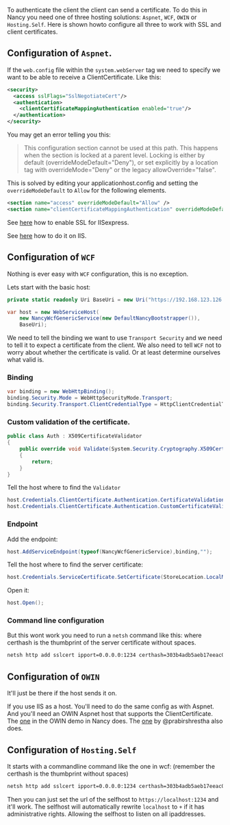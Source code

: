 To authenticate the client the client can send a certificate. To do this in Nancy you need one of three hosting solutions: `Aspnet`, `WCF`, `OWIN` or `Hosting.Self`. Here is shown howto configure all three to work with SSL and client certificates.

## Configuration of `Aspnet`.

If the `web.config` file within the `system.webServer` tag we need to specify we want to be able to receive a ClientCertificate. Like this:

```xml
<security>
  <access sslFlags="SslNegotiateCert"/>
  <authentication>
    <clientCertificateMappingAuthentication enabled="true"/>
  </authentication>
</security>
```

You may get an error telling you this:

> This configuration section cannot be used at this path. This happens when the section is locked at a parent level. Locking is either by default (overrideModeDefault="Deny"), or set explicitly by a location tag with overrideMode="Deny" or the legacy allowOverride="false".

This is solved by editing your applicationhost.config and setting the `overrideModeDefault` to `Allow` for the following elements.

```xml
<section name="access" overrideModeDefault="Allow" />
<section name="clientCertificateMappingAuthentication" overrideModeDefault="Allow" />
```

See [here](http://www.microsoft.com/web/post/securing-web-communications-certificates-ssl-and-https) how to enable SSL for IISexpress.

See [here](http://www.iis.net/learn/manage/configuring-security/how-to-set-up-ssl-on-iis) how to do it on IIS.

## Configuration of `WCF`

Nothing is ever easy with `WCF` configuration, this is no exception. 

Lets start with the basic host:

```csharp
private static readonly Uri BaseUri = new Uri("https://192.168.123.126:1234/Nancy/");

var host = new WebServiceHost(
    new NancyWcfGenericService(new DefaultNancyBootstrapper()),
    BaseUri);
```

We need to tell the binding we want to use `Transport Security` and we need to tell it to expect a certificate from the client. We also need to tell `WCF` not to worry about whether the certificate is valid. Or at least determine ourselves what valid is.

### Binding

```csharp
var binding = new WebHttpBinding();
binding.Security.Mode = WebHttpSecurityMode.Transport;
binding.Security.Transport.ClientCredentialType = HttpClientCredentialType.Certificate;
```

### Custom validation of the certificate.

```csharp
public class Auth : X509CertificateValidator
{
    public override void Validate(System.Security.Cryptography.X509Certificates.X509Certificate2 certificate)
    {
        return;
    }
}
```

Tell the host where to find the `Validator`

```csharp
host.Credentials.ClientCertificate.Authentication.CertificateValidationMode = System.ServiceModel.Security.X509CertificateValidationMode.Custom;
host.Credentials.ClientCertificate.Authentication.CustomCertificateValidator = new Auth();
```

### Endpoint
Add the endpoint:
```csharp
host.AddServiceEndpoint(typeof(NancyWcfGenericService),binding,"");
```

Tell the host where to find the server certificate:
```csharp
host.Credentials.ServiceCertificate.SetCertificate(StoreLocation.LocalMachine, StoreName.My, X509FindType.FindByThumbprint, "30 3b 4a db 5a eb 17 ee ac 00 d8 57 66 93 a9 08 c0 1e 0b 71");
```

Open it:
```csharp
host.Open();
```

### Command line configuration
But this wont work you need to run a `netsh` command like this:
where certhash is the thumbprint of the server certificate without spaces.
```sh
netsh http add sslcert ipport=0.0.0.0:1234 certhash=303b4adb5aeb17eeac00d8576693a908c01e0b71 appid={00112233-4455-6677-8899-AABBCCDDEEFF} clientcertnegotiation=enable
```

## Configuration of `OWIN`
It'll just be there if the host sends it on.

If you use IIS as a host. You'll need to do the same config as with Aspnet. And you'll need an OWIN Aspnet host that supports the ClientCertificate. The [one](https://github.com/NancyFx/Nancy/blob/master/src/Nancy.Demo.Hosting.Owin/SimpleOwinAspNetHost.cs) in the OWIN demo in Nancy does. The [one](https://github.com/prabirshrestha/simple-owin) by @prabirshrestha also does.


## Configuration of `Hosting.Self`

It starts with a commandline command like the one in wcf: (remember the certhash is the thumbprint without spaces)
```sh
netsh http add sslcert ipport=0.0.0.0:1234 certhash=303b4adb5aeb17eeac00d8576693a908c01e0b71 appid={00112233-4455-6677-8899-AABBCCDDEEFF} clientcertnegotiation=enable
```

Then you can just set the url of the selfhost to `https://localhost:1234` and it'll work. The selfhost will automatically rewrite `localhost` to `+` if it has administrative rights. Allowing the selfhost to listen on all ipaddresses. 